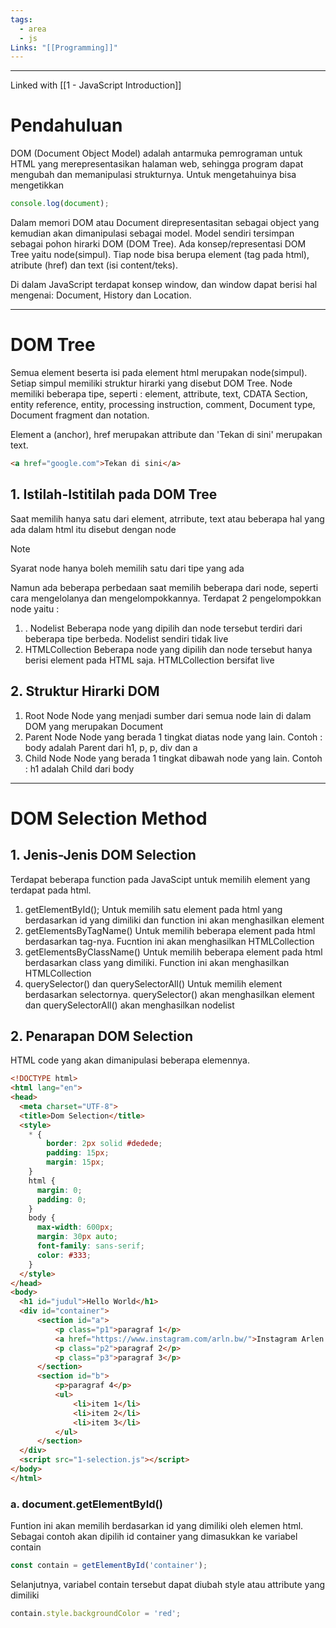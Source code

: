 ```yaml
---
tags:
  - area
  - js
Links: "[[Programming]]"
---
```

---
Linked with [[1 - JavaScript Introduction]]
# Pendahuluan

DOM (Document Object Model) adalah antarmuka pemrograman untuk HTML yang merepresentasikan halaman web, sehingga program dapat mengubah dan memanipulasi strukturnya. Untuk mengetahuinya bisa mengetikkan

```js
console.log(document);
```

Dalam memori DOM atau Document direpresentasitan sebagai object yang kemudian akan dimanipulasi sebagai model. Model sendiri tersimpan sebagai pohon hirarki DOM (DOM Tree). Ada konsep/representasi DOM Tree yaitu node(simpul). Tiap node bisa berupa element (tag pada html), atribute (href) dan text (isi content/teks).

Di dalam JavaScript terdapat konsep window, dan window dapat berisi hal mengenai: Document, History dan Location.

---
# DOM Tree

Semua element beserta isi pada element html merupakan node(simpul). Setiap simpul memiliki struktur hirarki yang disebut DOM Tree. Node memiliki beberapa tipe, seperti : element, attribute, text, CDATA Section, entity reference, entity, processing instruction, comment, Document type, Document fragment dan notation.

Element a (anchor), href merupakan attribute dan 'Tekan di sini' merupakan text.
```html
<a href="google.com">Tekan di sini</a>
```

## 1. Istilah-Istitilah pada DOM Tree

Saat memilih hanya satu dari element, atrribute, text atau beberapa hal yang ada dalam html itu disebut dengan node

>[!NOTE]
> Syarat node hanya boleh memilih satu dari tipe yang ada

Namun ada beberapa perbedaan saat memilih beberapa dari node, seperti cara mengelolanya dan mengelompokkannya. Terdapat 2 pengelompokkan node yaitu :
1. . Nodelist
	Beberapa node yang dipilih dan node tersebut terdiri dari beberapa tipe berbeda. Nodelist sendiri tidak live
2. HTMLCollection
	Beberapa node yang dipilih dan node tersebut hanya berisi element pada HTML saja.  HTMLCollection bersifat live

## 2. Struktur Hirarki DOM

1. Root Node
	Node yang menjadi sumber dari semua node lain di dalam DOM yang merupakan Document
2. Parent Node
	Node yang berada 1 tingkat diatas node yang lain. Contoh : body adalah Parent dari h1, p, p, div dan a 
3. Child Node
	Node yang berada 1 tingkat dibawah node yang lain. Contoh : h1 adalah Child dari body

---
# DOM Selection Method

## 1. Jenis-Jenis DOM Selection

Terdapat beberapa function pada JavaScipt untuk memilih element yang terdapat pada html.
1. getElementById();
	Untuk memilih satu element pada html yang berdasarkan id yang dimiliki dan function ini akan menghasilkan element
2. getElementsByTagName()
	Untuk memilih beberapa element pada html berdasarkan tag-nya. Fucntion ini akan menghasilkan HTMLCollection
3. getElementsByClassName()
	Untuk memilih beberapa element pada html berdasarkan class yang dimiliki. Function ini akan menghasilkan HTMLCollection
4. querySelector() dan querySelectorAll()
	Untuk memilih element berdasarkan selectornya. querySelector() akan menghasilkan element dan querySelectorAll() akan menghasilkan nodelist

## 2. Penarapan DOM Selection

HTML code yang akan dimanipulasi beberapa elemennya.

```html
<!DOCTYPE html>
<html lang="en">
<head>
  <meta charset="UTF-8">
  <title>Dom Selection</title>
  <style>
    * {
        border: 2px solid #dedede;
        padding: 15px;
        margin: 15px;
    }
    html {
      margin: 0;
      padding: 0;
    }
    body {
      max-width: 600px;
      margin: 30px auto;
      font-family: sans-serif;
      color: #333;
    }
  </style>
</head>
<body>
  <h1 id="judul">Hello World</h1>
  <div id="container">
      <section id="a">
          <p class="p1">paragraf 1</p>
          <a href="https://www.instagram.com/arln.bw/">Instagram Arlen Bayu</a>
          <p class="p2">paragraf 2</p>
          <p class="p3">paragraf 3</p>
      </section>
      <section id="b">
          <p>paragraf 4</p>
          <ul>
              <li>item 1</li>
              <li>item 2</li>
              <li>item 3</li>
          </ul>
      </section>
  </div>
  <script src="1-selection.js"></script>
</body>
</html>
```

### a. document.getElementById()

Funtion ini akan memilih berdasarkan id yang dimiliki oleh elemen html. Sebagai contoh akan dipilih id container yang dimasukkan ke variabel contain

```js
const contain = getElementById('container');
```

Selanjutnya, variabel contain tersebut dapat diubah style atau attribute yang dimiliki

```js
contain.style.backgroundColor = 'red';
```

